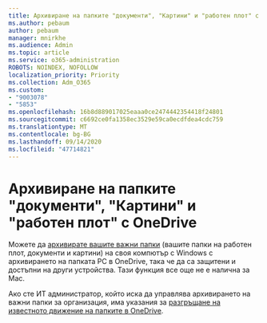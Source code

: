 ```yaml
---
title: Архивиране на папките "документи", "Картини" и "работен плот" с OneDrive
ms.author: pebaum
author: pebaum
manager: mnirkhe
ms.audience: Admin
ms.topic: article
ms.service: o365-administration
ROBOTS: NOINDEX, NOFOLLOW
localization_priority: Priority
ms.collection: Adm_O365
ms.custom:
- "9003078"
- "5853"
ms.openlocfilehash: 16b8d889017025eaaa0ce2474442354418f24801
ms.sourcegitcommit: c6692ce0fa1358ec3529e59ca0ecdfdea4cdc759
ms.translationtype: MT
ms.contentlocale: bg-BG
ms.lasthandoff: 09/14/2020
ms.locfileid: "47714821"
---
```

# <a name="back-up-your-documents-pictures-and-desktop-folders-with-onedrive"></a>Архивиране на папките "документи", "Картини" и "работен плот" с OneDrive

Можете да [архивирате вашите важни папки](https://support.office.com/article/d61a7930-a6fb-4b95-b28a-6552e77c3057)  (вашите папки на работен плот, документи и картини) на своя компютър с Windows с архивирането на папката PC в OneDrive, така че да са защитени и достъпни на други устройства. Тази функция все още не е налична за Mac.  

Ако сте ИТ администратор, който иска да управлява архивирането на важни папки за организация, има указания за [разгръщане на известното движение на папките в OneDrive](https://docs.microsoft.com/onedrive/redirect-known-folders).
